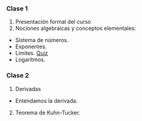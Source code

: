 
### Clase 1
1. Presentación formal del curso
2. Nociones algebraicas y conceptos elementales:
* Sistema de números.
* Exponentes.
* Limites. [Quiz](https://github.com/NicolasGP01/Economia-Microeconomia-I_Estudiantes/blob/main/Corte%20I/Quiz_MICROECONOM%C3%8DA_1.pdf)
* Logaritmos.

### Clase 2
1. Derivadas
* Entendamos la derivada.
2. Teorema de Kuhn-Tucker.

